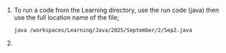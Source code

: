 1. To run a code from the Learning directory, use the run code (java) then use the full location name of the file;
    ```
    java /workspaces/Learning/Java/2025/September/2/Sep2.java
    ```
2. 
